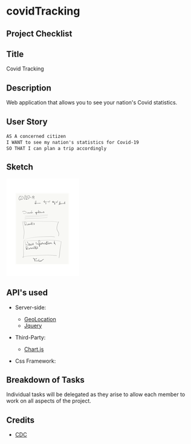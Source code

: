 # covidTracking

## Project Checklist

## Title

Covid Tracking

## Description

Web application that allows you to see your nation's Covid statistics.

## User Story

```
AS A concerned citizen
I WANT to see my nation's statistics for Covid-19
SO THAT I can plan a trip accordingly
```

## Sketch

![design](imgs/sketch.png)

## API's used

- Server-side:

  - [GeoLocation](https://www.w3schools.com/html/html5_geolocation.asp)
  - [Jquery](https://jquery.com/)

- Third-Party:

  - [Chart.js](https://www.chartjs.org/samples/latest/)

- Css Framework:

## Breakdown of Tasks

Individual tasks will be delegated as they arise to allow each member to work on all aspects of the project.

## Credits

- [CDC](https://www.cdc.gov/)
